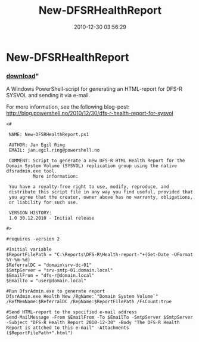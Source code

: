 ﻿---
pid:            2427
parent:         0
children:       
poster:         Jan Egil Ring
title:          New-DFSRHealthReport
date:           2010-12-30 03:56:29
format:         posh
---

# New-DFSRHealthReport

### [download](2427.ps1)"

A Windows PowerShell-script for generating an HTML-report for DFS-R SYSVOL and sending it via e-mail. 

For more information, see the following blog-post:
http://blog.powershell.no/2010/12/30/dfs-r-health-report-for-sysvol

```posh
<#

 NAME: New-DFSRHealthReport.ps1

 AUTHOR: Jan Egil Ring
 EMAIL: jan.egil.ring@powershell.no

 COMMENT: Script to generate a new DFS-R HTML Health Report for the Domain System Volume (SYSVOL) replication group using the native dfsradmin.exe tool.
          More information: 

 You have a royalty-free right to use, modify, reproduce, and
 distribute this script file in any way you find useful, provided that
 you agree that the creator, owner above has no warranty, obligations,
 or liability for such use.

 VERSION HISTORY:
 1.0 30.12.2010 - Initial release

#>

#requires -version 2

#Initial variable
$ReportFilePath = "C:\Reports\DFS-R\Health-report-"+(Get-Date -UFormat %Y-%m-%d)
$ReferralDC = "domain\srv-dc-01"
$SmtpServer = "srv-smtp-01.domain.local"
$EmailFrom = "dfs-r@domain.local"
$EmailTo = "user@domain.local"

#Run DfsrAdmin.exe to generate report
DfsrAdmin.exe Health New /RgName:`"Domain System Volume`" /RefMemName:$ReferralDC /RepName:$ReportFilePath /FsCount:true

#Send HTML-report to the specified e-mail address
Send-MailMessage -From $EmailFrom -To $EmailTo -SmtpServer $SmtpServer -Subject "DFS-R Health Report 2010-12-30" -Body "The DFS-R Health Report is attched to this e-mail" -Attachments ($ReportFilePath+".html")
```

